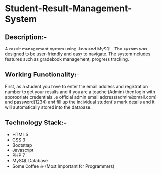 # Student-Result-Management-System

## Description:- 

A result management system using Java and MySQL. The system was designed to be user-friendly and easy to navigate. The system includes features such as gradebook management, progress tracking.

## Working Functionality:-

First, as a student you have to enter the email address and registration number to get your results and if you are a teacher(Admin) then login with appropriate credentials i.e official admin email address(admin@gmail.com) and password(1234) and fill up the individual student's mark details and it will automatically stored into the database.

## Technology Stack:-

*  HTML 5
*  CSS 3
*  Bootstrap
*  Javascript
*  PHP 7
*  MySQL Database
*  Some Coffee ☕ (Most Important for Programmers)






